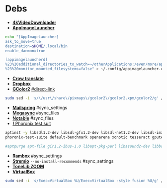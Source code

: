 # Debs
 - [**4kVideoDownloader**](https://www.4kdownload.com/pt-br/products/product-videodownloader)
 - [**AppImageLauncher**](https://github.com/TheAssassin/AppImageLauncher/releases)
```bash
echo "[AppImageLauncher]
ask_to_move=true
destination=$HOME/.local/bin
enable_daemon=true

[appimagelauncherd]
%23%20additional_directories_to_watch=~/otherApplications:/even/more/applications
%23%20monitor_mounted_filesystems=false" > ~/.config/appimagelauncher.cfg
```
 - [**Crow translate**](https://github.com/crow-translate/crow-translate/releases)
 - [**Dropbox**](https://www.dropbox.com/install)
 - [**GColor2**](https://packages.ubuntu.com/xenial/amd64/gcolor2/download) [#direct-link](http://mirrors.kernel.org/ubuntu/pool/universe/g/gcolor2/gcolor2_0.4-2.1ubuntu1_amd64.deb)
 ```bash
 sudo sed -i 's/\/usr\/share\/pixmaps\/gcolor2\/gcolor2.xpm/gcolor2/g' /usr/share/applications/gcolor2.desktop
 ```
 - [**Mailspring**](https://github.com/Foundry376/Mailspring/releases) #sync_settings
 - [**Megasync**](https://mega.nz/sync) #sync_files
 - [**Notable**](https://github.com/notable/notable/releases) #sync_files
 - [**!** Phoronix test suit](https://github.com/phoronix-test-suite/phoronix-test-suite/releases)
```bash
aptinst -y libsdl1.2-dev libsdl-gfx1.2-dev libsdl-net1.2-dev libsdl-image1.2-dev libsdl-ttf2.0-dev libsdl-mixer1.2-dev libsdl2-dev libsdl2-image-dev libsdl2-mixer-dev libsdl2-ttf-dev mesa-utils unzip apt-file
phoronix-test-suite default-benchmark openarena xonotic tesseract gputest unigine-valley

#aptpurge apt-file gir1.2-ibus-1.0 libapt-pkg-perl libasound2-dev libboost-filesystem1.67.0 libcaca-dev libcapnp-0.7.0 libegl1-mesa-dev libexporter-tiny-perl libflac-dev libgles2-mesa-dev libglu1-mesa-dev libibus-1.0-5 libibus-1.0-dev libice-dev libjbig-dev libjpeg-dev libjpeg-turbo8-dev libjpeg8-dev liblist-moreutils-perl liblzma-dev libmad0-dev libmikmod-config libmikmod-dev libmirclient-dev libmirclient9 libmircommon-dev libmircommon7 libmircookie-dev libmircookie2 libmircore-dev libmircore1 libmirprotobuf3 libmodplug1 libogg-dev libopusfile0 libpng-dev libpng-tools libprotobuf-dev libprotobuf-lite17 libprotobuf17 libpulse-dev libregexp-assemble-perl libsdl-gfx1.2-5 libsdl-gfx1.2-dev libsdl-image1.2-dev libsdl-mixer1.2-dev libsdl-net1.2 libsdl-net1.2-dev libsdl-ttf2.0-dev libsdl1.2-dev libsdl2-dev libsdl2-image-2.0-0 libsdl2-image-dev libsdl2-mixer-2.0-0 libsdl2-mixer-dev libsdl2-ttf-2.0-0 libsdl2-ttf-dev libslang2-dev libsm-dev libsndio-dev libtiff-dev libtiffxx5 libudev-dev libvorbis-dev libwayland-bin libwayland-dev libwebp-dev libxcursor-dev libxi-dev libxkbcommon-dev libxss-dev libxt-dev libxv-dev x11proto-input-dev x11proto-scrnsaver-dev
```
 - [**Rambox**](https://github.com/ramboxapp/community-edition/releases) #sync_settings
 - [**Stremio**](https://www.stremio.com/br/downloads) `--no-install-recommends` #sync_settings
 - [**ToneLib ZOOM**](https://www.tonelib.net/download/)
 - [**VirtualBox**](https://www.virtualbox.org/wiki/Linux_Downloads)
```bash
sudo sed -i 's/Exec=VirtualBox %U/Exec=VirtualBox -style fusion %U/g' /usr/share/applications/virtualbox.desktop
```